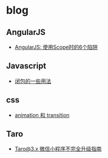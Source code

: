 # blog
## AngularJS
* [AngularJS: 使用Scope时的6个陷阱](https://github.com/shinken008/blog/issues/1)

## Javascript
* [闭包的一些用法](https://github.com/shinken008/blog/issues/2)

## css
* [animation 和 transition](https://github.com/shinken008/blog/issues/3)

## Taro
- [Taro@3.x 微信小程序不完全升级指南](https://github.com/shinken008/blog/issues/5)
